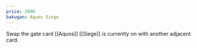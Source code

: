 ```yaml
---
price: 2000
bakugan: Aquos Siege
---
```

Swap the gate card [[Aquos]] [[Siege]] is currently on with another adjacent card.